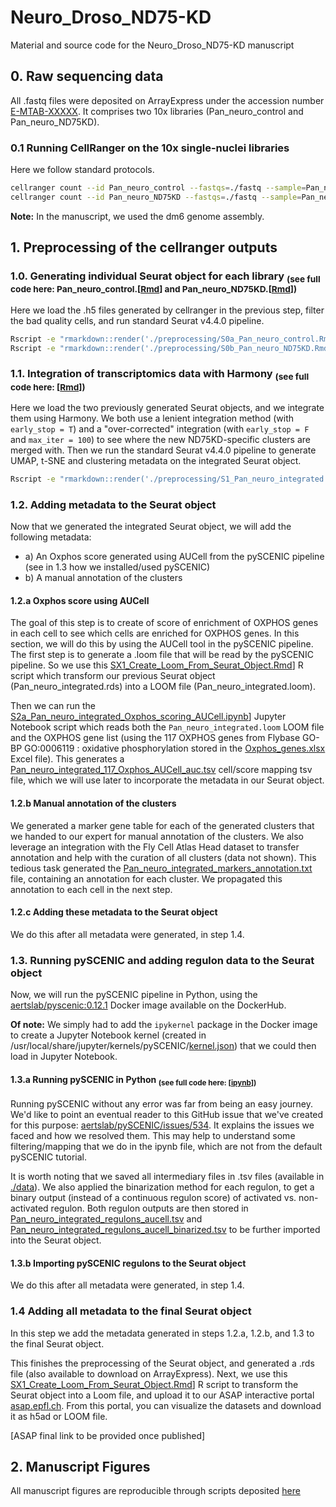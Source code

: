 # Neuro_Droso_ND75-KD
Material and source code for the Neuro_Droso_ND75-KD manuscript

## 0. Raw sequencing data
All .fastq files were deposited on ArrayExpress under the accession number [E-MTAB-XXXXX](https://www.ebi.ac.uk/biostudies/arrayexpress/studies/E-MTAB-XXXXX). It comprises two 10x libraries (Pan_neuro_control and Pan_neuro_ND75KD).<br/>

### 0.1 Running CellRanger on the 10x single-nuclei libraries
Here we follow standard protocols. 

```bash
cellranger count --id Pan_neuro_control --fastqs=./fastq --sample=Pan_neuro_control --transcriptome=${10x_genome} --expect-cells=10000 --chemistry=auto --include-introns=true
cellranger count --id Pan_neuro_ND75KD --fastqs=./fastq --sample=Pan_neuro_ND75KD --transcriptome=${10x_genome} --expect-cells=10000 --chemistry=auto --include-introns=true
```
**Note:** In the manuscript, we used the dm6 genome assembly.

## 1. Preprocessing of the cellranger outputs

### 1.0. Generating individual Seurat object for each library <sub>(see full code here: Pan_neuro_control.[[Rmd](preprocessing/S0a_Pan_neuro_control.Rmd)] and Pan_neuro_ND75KD.[[Rmd](preprocessing/S0b_Pan_neuro_ND75KD.Rmd)])</sub>
Here we load the .h5 files generated by cellranger in the previous step, filter the bad quality cells, and run standard Seurat v4.4.0 pipeline.

```bash
Rscript -e "rmarkdown::render('./preprocessing/S0a_Pan_neuro_control.Rmd', output_file = './preprocessing/S0a_Pan_neuro_control.html')"
Rscript -e "rmarkdown::render('./preprocessing/S0b_Pan_neuro_ND75KD.Rmd', output_file = './preprocessing/S0b_Pan_neuro_ND75KD.html')"
```

### 1.1. Integration of transcriptomics data with Harmony <sub>(see full code here: [[Rmd](preprocessing/S1_Pan_neuro_integrated.Rmd)])</sub>
Here we load the two previously generated Seurat objects, and we integrate them using Harmony. We both use a lenient integration method (with `early_stop = T`) and a "over-corrected" integration (with `early_stop = F` and `max_iter = 100`) to see where the new ND75KD-specific clusters are merged with. Then we run the standard Seurat v4.4.0 pipeline to generate UMAP, t-SNE and clustering metadata on the integrated Seurat object.

```bash
Rscript -e "rmarkdown::render('./preprocessing/S1_Pan_neuro_integrated.Rmd', output_file = './preprocessing/S1_Pan_neuro_integrated.html')"
```

### 1.2. Adding metadata to the Seurat object
Now that we generated the integrated Seurat object, we will add the following metadata:
- a) An Oxphos score generated using AUCell from the pySCENIC pipeline (see in 1.3 how we installed/used pySCENIC)
- b) A manual annotation of the clusters

#### 1.2.a Oxphos score using AUCell
The goal of this step is to create of score of enrichment of OXPHOS genes in each cell to see which cells are enriched for OXPHOS genes. In this section, we will do this by using the AUCell tool in the pySCENIC pipeline.
The first step is to generate a .loom file that will be read by the pySCENIC pipeline. So we use this [SX1_Create_Loom_From_Seurat_Object.Rmd](preprocessing/SX1_Create_Loom_From_Seurat_Object.Rmd)] R script which transform our previous Seurat object (Pan_neuro_integrated.rds) into a LOOM file (Pan_neuro_integrated.loom).

Then we can run the [S2a_Pan_neuro_integrated_Oxphos_scoring_AUCell.ipynb](preprocessing/S2a_Pan_neuro_integrated_Oxphos_scoring_AUCell.ipynb)] Jupyter Notebook script which reads both the `Pan_neuro_integrated.loom` LOOM file and the OXPHOS gene list (using the 117 OXPHOS genes from Flybase GO-BP GO:0006119 : oxidative phosphorylation stored in the [Oxphos_genes.xlsx](./data/Oxphos_genes.xlsx) Excel file). This generates a [Pan_neuro_integrated_117_Oxphos_AUCell_auc.tsv](./data/Pan_neuro_integrated_117_Oxphos_AUCell_auc.tsv) cell/score mapping tsv file, which we will use later to incorporate the metadata in our Seurat object.

#### 1.2.b Manual annotation of the clusters
We generated a marker gene table for each of the generated clusters that we handed to our expert for manual annotation of the clusters. We also leverage an integration with the Fly Cell Atlas Head dataset to transfer annotation and help with the curation of all clusters (data not shown).
This tedious task generated the [Pan_neuro_integrated_markers_annotation.txt](./data/Pan_neuro_integrated_markers_annotation.txt) file, containing an annotation for each cluster. We propagated this annotation to each cell in the next step.

#### 1.2.c Adding these metadata to the Seurat object
We do this after all metadata were generated, in step 1.4.

### 1.3. Running pySCENIC and adding regulon data to the Seurat object
Now, we will run the pySCENIC pipeline in Python, using the [aertslab/pyscenic:0.12.1](https://hub.docker.com/r/aertslab/pyscenic/tags) Docker image available on the DockerHub.

**Of note:** We simply had to add the `ipykernel` package in the Docker image to create a Jupyter Notebook kernel (created in /usr/local/share/jupyter/kernels/pySCENIC/[kernel.json](./data/kernel.json)) that we could then load in Jupyter Notebook.

#### 1.3.a Running pySCENIC in Python <sub>(see full code here: [[ipynb](preprocessing/S3a_Pan_neuro_integrated_pySCENIC_pipeline.ipynb)])</sub>
Running pySCENIC without any error was far from being an easy journey. We'd like to point an eventual reader to this GitHub issue that we've created for this purpose: [aertslab/pySCENIC/issues/534](https://github.com/aertslab/pySCENIC/issues/534). It explains the issues we faced and how we resolved them. This may help to understand some filtering/mapping that we do in the ipynb file, which are not from the default pySCENIC tutorial.

It is worth noting that we saved all intermediary files in .tsv files (available in [./data](./data)). We also applied the binarization method for each regulon, to get a binary output (instead of a continuous regulon score) of activated vs. non-activated regulon. Both regulon outputs are then stored in [Pan_neuro_integrated_regulons_aucell.tsv](./data/Pan_neuro_integrated_regulons_aucell.tsv) and [Pan_neuro_integrated_regulons_aucell_binarized.tsv](./data/Pan_neuro_integrated_regulons_aucell_binarized.tsv) to be further imported into the Seurat object.

#### 1.3.b Importing pySCENIC regulons to the Seurat object
We do this after all metadata were generated, in step 1.4.

### 1.4 Adding all metadata to the final Seurat object
In this step we add the metadata generated in steps 1.2.a, 1.2.b, and 1.3 to the final Seurat object.

This finishes the preprocessing of the Seurat object, and generated a .rds file (also available to download on ArrayExpress). Next, we use this [SX1_Create_Loom_From_Seurat_Object.Rmd](preprocessing/SX1_Create_Loom_From_Seurat_Object.Rmd)] R script to transform the Seurat object into a Loom file, and upload it to our ASAP interactive portal [asap.epfl.ch](https://asap.epfl.ch). From this portal, you can visualize the datasets and download it as h5ad or LOOM file.

[ASAP final link to be provided once published]

## 2. Manuscript Figures

All manuscript figures are reproducible through scripts deposited [here](./figures/)
